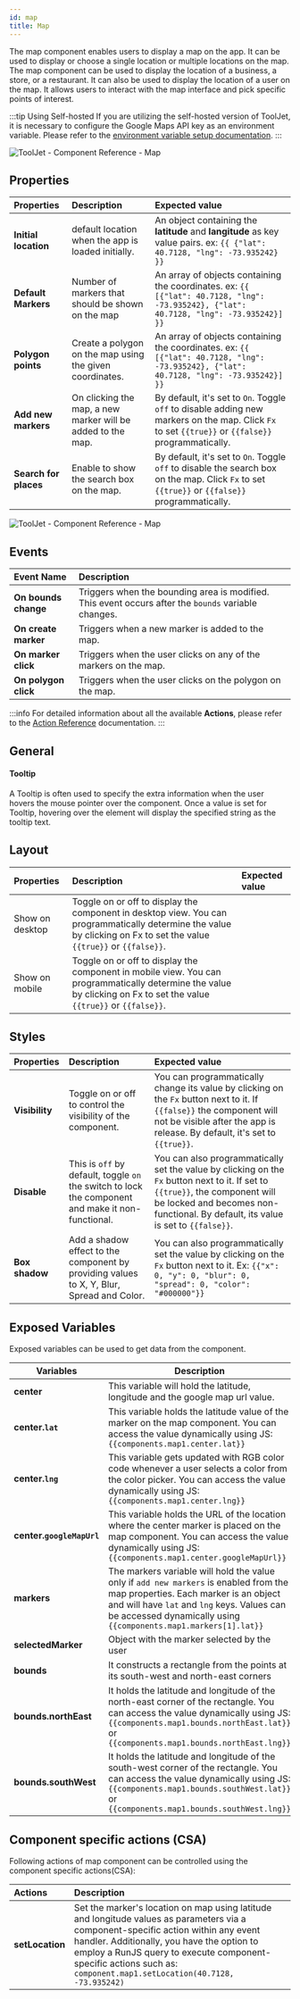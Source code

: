 ```yaml
---
id: map
title: Map
---
```


The map component enables users to display a map on the app. It can be used to display or choose a single location or multiple locations on the map. The map component can be used to display the location of a business, a store, or a restaurant. It can also be used to display the location of a user on the map. It allows users to interact with the map interface and pick specific points of interest.

:::tip Using Self-hosted 
If you are utilizing the self-hosted version of ToolJet, it is necessary to configure the Google Maps API key as an environment variable. Please refer to the [environment variable setup documentation](/docs/setup/env-vars/#google-maps-configuration--optional-).
:::

<div style={{textAlign: 'center'}}>

<img className="screenshot-full" src="/img/widgets/map/map2.png" alt="ToolJet - Component Reference - Map" />

</div>

## Properties

| Properties      | Description | Expected value |
|:----------- |:----------- |:------------------ |
| **Initial location** | default location when the app is loaded initially. | An object containing the **latitude** and **langitude** as key value pairs. ex: `{{ {"lat": 40.7128, "lng": -73.935242} }}` |
| **Default Markers** | Number of markers that should be shown on the map | An array of objects containing the coordinates. ex: `{{ [{"lat": 40.7128, "lng": -73.935242}, {"lat": 40.7128, "lng": -73.935242}] }}` |
| **Polygon points** | Create a polygon on the map using the given coordinates. | An array of objects containing the coordinates. ex: `{{ [{"lat": 40.7128, "lng": -73.935242}, {"lat": 40.7128, "lng": -73.935242}] }}` |
| **Add new markers** | On clicking the map, a new marker will be added to the map. | By default, it's set to `On`. Toggle `off` to disable adding new markers on the map. Click `Fx` to set `{{true}}` or `{{false}}` programmatically. |
| **Search for places** | Enable to show the search box on the map. | By default, it's set to `On`. Toggle `off` to disable the search box on the map. Click `Fx` to set `{{true}}` or `{{false}}` programmatically. |

<div style={{textAlign: 'center'}}>

<img className="screenshot-full" src="/img/widgets/map/propertiesmap.png" alt="ToolJet - Component Reference - Map" />

</div>

## Events

| Event Name        | Description                                   |
|:----------------- | :--------------------------------------------- |
| **On bounds change**  | Triggers when the bounding area is modified. This event occurs after the `bounds` variable changes. |
| **On create marker**  | Triggers when a new marker is added to the map. |
| **On marker click**   | Triggers when the user clicks on any of the markers on the map. |
| **On polygon click** | Triggers when the user clicks on the polygon on the map. |

:::info
For detailed information about all the available **Actions**, please refer to the [Action Reference](/docs/category/actions-reference) documentation.
:::

## General
#### Tooltip

A Tooltip is often used to specify the extra information when the user hovers the mouse pointer over the component. Once a value is set for Tooltip, hovering over the element will display the specified string as the tooltip text.

## Layout

| Properties      | Description | Expected value |
|:----------- |:----------- |:------------------ |
| Show on desktop | Toggle on or off to display the component in desktop view. You can programmatically determine the value by clicking on Fx to set the value `{{true}}` or `{{false}}`. |
| Show on mobile | Toggle on or off to display the component in mobile view. You can programmatically determine the value by clicking on Fx to set the value `{{true}}` or `{{false}}`. |

## Styles

| Properties      | Description | Expected value |
|:----------- |:----------- |:------------------ |
| **Visibility** | Toggle on or off to control the visibility of the component. | You can programmatically change its value by clicking on the `Fx` button next to it. If `{{false}}` the component will not be visible after the app is release. By default, it's set to `{{true}}`. |
| **Disable** | This is `off` by default, toggle `on` the switch to lock the component and make it non-functional. | You can also programmatically set the value by clicking on the `Fx` button next to it. If set to `{{true}}`, the component will be locked and becomes non-functional. By default, its value is set to `{{false}}`. |
| **Box shadow** | Add a shadow effect to the component by providing values to X, Y, Blur, Spread and Color. | You can also programmatically set the value by clicking on the `Fx` button next to it. Ex: `{{"x": 0, "y": 0, "blur": 0, "spread": 0, "color": "#000000"}}` | 

## Exposed Variables

Exposed variables can be used to get data from the component.

| Variables    | Description |
| ----------- | ----------- |
| **center** | This variable will hold the latitude, longitude and the google map url value. |
| **center.`lat`** | This variable holds the latitude value of the marker on the map component. You can access the value dynamically using JS: `{{components.map1.center.lat}}`|
| **center.`lng`** | This variable gets updated with RGB color code whenever a user selects a color from the color picker. You can access the value dynamically using JS: `{{components.map1.center.lng}}`|
| **center.`googleMapUrl`** | This variable holds the URL of the location where the center marker is placed on the map component. You can access the value dynamically using JS: `{{components.map1.center.googleMapUrl}}`|
| **markers** | The markers variable will hold the value only if `add new markers` is enabled from the map properties. Each marker is an object and will have `lat` and `lng` keys. Values can be accessed dynamically using `{{components.map1.markers[1].lat}}` |
| **selectedMarker** | Object with the marker selected by the user |
| **bounds** | It constructs a rectangle from the points at its south-west and north-east corners |
| **bounds.northEast** | It holds the latitude and longitude of the north-east corner of the rectangle. You can access the value dynamically using JS: `{{components.map1.bounds.northEast.lat}}` or `{{components.map1.bounds.northEast.lng}}` |
| **bounds.southWest** | It holds the latitude and longitude of the south-west corner of the rectangle. You can access the value dynamically using JS: `{{components.map1.bounds.southWest.lat}}` or `{{components.map1.bounds.southWest.lng}}` |

## Component specific actions (CSA)

Following actions of map component can be controlled using the component specific actions(CSA):

| Actions     | Description |
|:---------- |:---------- |
| **setLocation** | Set the marker's location on map using latitude and longitude values as parameters via a component-specific action within any event handler. Additionally, you have the option to employ a RunJS query to execute component-specific actions such as: `component.map1.setLocation(40.7128, -73.935242)`  |
